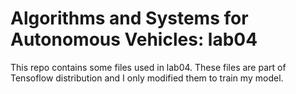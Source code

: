 # Algorithms and Systems for Autonomous Vehicles: lab04
This repo contains some files used in lab04.
These files are part of Tensoflow distribution and I only modified them to train my model.
